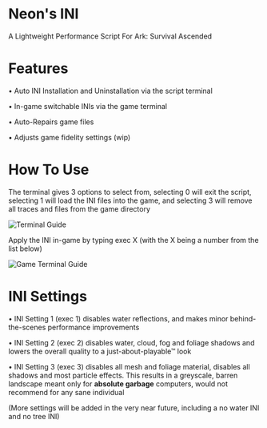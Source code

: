 # Neon's INI
A Lightweight Performance Script For Ark: Survival Ascended

# Features
• Auto INI Installation and Uninstallation via the script terminal

• In-game switchable INIs via the game terminal

• Auto-Repairs game files 

• Adjusts game fidelity settings (wip)


# How To Use


The terminal gives 3 options to select from, selecting 0 will exit the script, selecting 1 will load the INI files into the game, and selecting 3 will remove all traces and files from the game directory

![Terminal Guide](https://ibb.co/9ZYggT4)


Apply the INI in-game by typing exec X (with the X being a number from the list below)

![Game Terminal Guide](https://ibb.co/z7txP3x)


# INI Settings

• INI Setting 1 (exec 1) disables water reflections, and makes minor behind-the-scenes performance improvements

• INI Setting 2 (exec 2) disables water, cloud, fog and foliage shadows and lowers the overall quality to a just-about-playable™ look

• INI Setting 3 (exec 3) disables all mesh and foliage material, disables all shadows and most particle effects. This results in a greyscale, barren landscape meant only for **absolute garbage** computers, would not recommend for any sane individual

(More settings will be added in the very near future, including a no water INI and no tree INI)